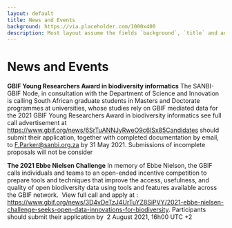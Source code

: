```yaml
---
layout: default
title: News and Events
background: https://via.placeholder.com/1000x400
description: Most layout assume the fields `background`, `title` and an optional `description`
---
```

# News and Events

**GBIF Young Researchers Award in biodiversity informatics**
The SANBI-GBIF Node, in consultation with the Department of Science and Innovation is calling South African graduate students in Masters and Doctorate programmes at universities, whose studies rely on GBIF mediated data for the 2021 GBIF Young Researchers Award in biodiversity informatics see full call advertisement at https://www.gbif.org/news/6SrTuANNJyRweO9c6lSx85Candidates should submit their application, together with completed documentation by email, to F.Parker@sanbi.org.za by 31 May 2021. Submissions of incomplete proposals will not be consider

**The 2021 Ebbe Nielsen Challenge**
In memory of Ebbe Nielson, the GBIF calls individuals and teams to an open-ended incentive competition to prepare tools and techniques that improve the access, usefulness, and quality of open biodiversity data using tools and features available across the GBIF network.  View full call and apply at : https://www.gbif.org/news/3D4vDeTzJ4UrTuYZ8SiPVY/2021-ebbe-nielsen-challenge-seeks-open-data-innovations-for-biodiversity. Participants should submit their application by  2 August 2021, 16h00 UTC +2



